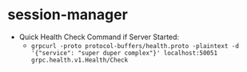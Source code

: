 # session-manager

- Quick Health Check Command if Server Started:
    - `grpcurl -proto protocol-buffers/health.proto -plaintext -d '{"service": "super duper complex"}' localhost:50051 grpc.health.v1.Health/Check`